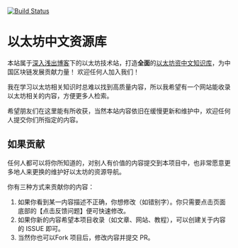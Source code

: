 

[![Build Status](https://travis-ci.org/lbc-team/ethereum_wiki_cn.svg?branch=master)](https://travis-ci.org/lbc-team/ethereum_wiki_cn)


# 以太坊中文资源库

本站属于[深入浅出博客](https://learnblockchain.cn/)下的以太坊技术站，打造**全面**的[以太坊资中文知识库](https://learnblockchain.cn/eth/)，为中国区块链发展贡献力量！ 欢迎任何人加入我们！

我在学习以太坊相关知识时总难以找到高质量内容，所以我希望有一个网站能收录以太坊相关的内容，方便更多人检索。

希望朋友们在这里能有所收获，当然本站内容依旧在缓慢更新和维护中，欢迎任何人提交你们所指定的内容。

## 如果贡献

任何人都可以将你所知道的，对别人有价值的内容提交到本项目中，也非常愿意更多地人来更换的维护好以太坊的资源导航。

你有三种方式来贡献你的内容：

1. 如果你看到某一内容描述不正确，你想修改（如错别字）。你只需要点击页面底部的【点击反馈问题】便可快速修改。
2. 如果你新的内容希望本项目收录（如文章、网站、教程），可以创建关于内容的 ISSUE 即可。
3. 当然你也可以Fork 项目后，修改内容并提交 PR。
